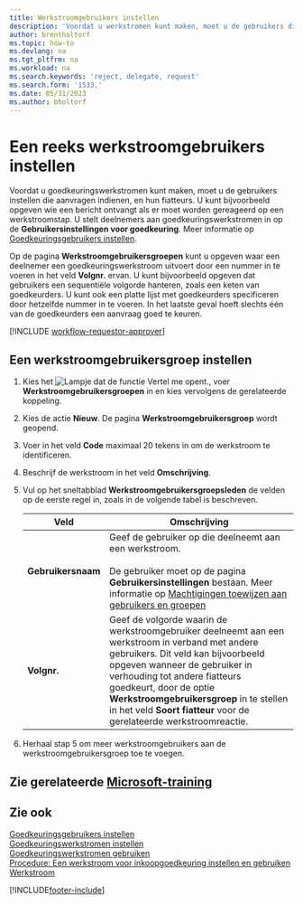 ```yaml
---
title: Werkstroomgebruikers instellen
description: 'Voordat u werkstromen kunt maken, moet u de gebruikers die eraan deelnemen, instellen op de pagina Gebruikersinstellingen voor goedkeuring.'
author: brentholtorf
ms.topic: how-to
ms.devlang: na
ms.tgt_pltfrm: na
ms.workload: na
ms.search.keywords: 'reject, delegate, request'
ms.search.form: '1533,'
ms.date: 05/31/2023
ms.author: bholtorf
---
```

# <a name="set-up-a-sequence-of-workflow-users" />Een reeks werkstroomgebruikers instellen

Voordat u goedkeuringswerkstromen kunt maken, moet u de gebruikers instellen die aanvragen indienen, en hun fiatteurs. U kunt bijvoorbeeld opgeven wie een bericht ontvangt als er moet worden gereageerd op een werkstroomstap. U stelt deelnemers aan goedkeuringswerkstromen in op de **Gebruikersinstellingen voor goedkeuring**. Meer informatie op [Goedkeuringsgebruikers instellen](across-how-to-set-up-approval-users.md).

Op de pagina **Werkstroomgebruikersgroepen** kunt u opgeven waar een deelnemer een goedkeuringswerkstroom uitvoert door een nummer in te voeren in het veld **Volgnr.** ervan. U kunt bijvoorbeeld opgeven dat gebruikers een sequentiële volgorde hanteren, zoals een keten van goedkeurders. U kunt ook een platte lijst met goedkeurders specificeren door hetzelfde nummer in te voeren. In het laatste geval hoeft slechts één van de goedkeurders een aanvraag goed te keuren.

[!INCLUDE [workflow-requestor-approver](includes/workflow-requestor-approver.md)]

## <a name="to-set-up-a-workflow-user-group" />Een werkstroomgebruikersgroep instellen

1. Kies het ![Lampje dat de functie Vertel me opent.](media/ui-search/search_small.png "Vertel me wat u wilt doen"), voer **Werkstroomgebruikersgroepen** in en kies vervolgens de gerelateerde koppeling.  
2. Kies de actie **Nieuw**. De pagina **Werkstroomgebruikersgroep** wordt geopend.  
3. Voer in het veld **Code** maximaal 20 tekens in om de werkstroom te identificeren.  
4. Beschrijf de werkstroom in het veld **Omschrijving**.  
5. Vul op het sneltabblad **Werkstroomgebruikersgroepsleden** de velden op de eerste regel in, zoals in de volgende tabel is beschreven.  

   |Veld|Omschrijving|
   |-----|-----------|
   |**Gebruikersnaam**|Geef de gebruiker op die deelneemt aan een werkstroom.<br /><br /> De gebruiker moet op de pagina **Gebruikersinstellingen** bestaan. Meer informatie op [Machtigingen toewijzen aan gebruikers en groepen](ui-define-granular-permissions.md)|
   |**Volgnr.**|Geef de volgorde waarin de werkstroomgebruiker deelneemt aan een werkstroom in verband met andere gebruikers. Dit veld kan bijvoorbeeld opgeven wanneer de gebruiker in verhouding tot andere fiatteurs goedkeurt, door de optie **Werkstroomgebruikersgroep** in te stellen in het veld **Soort fiatteur** voor de gerelateerde werkstroomreactie.| 

6. Herhaal stap 5 om meer werkstroomgebruikers aan de werkstroomgebruikersgroep toe te voegen.  

## <a name="see-related-microsoft-training" />Zie gerelateerde [Microsoft-training](/training/modules/create-workflows/)

## <a name="see-also" />Zie ook

[Goedkeuringsgebruikers instellen](across-how-to-set-up-approval-users.md)  
[Goedkeuringswerkstromen instellen](across-set-up-workflows.md)  
[Goedkeuringswerkstromen gebruiken](across-use-workflows.md)  
[Procedure: Een werkstroom voor inkoopgoedkeuring instellen en gebruiken](walkthrough-setting-up-and-using-a-purchase-approval-workflow.md)  
[Werkstroom](across-workflow.md)  

[!INCLUDE[footer-include](includes/footer-banner.md)]
